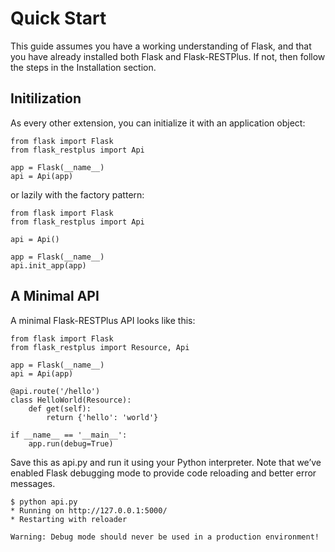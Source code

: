 # Quick Start

This guide assumes you have a working understanding of Flask, and that you have already installed both Flask and Flask-RESTPlus. If not, then follow the steps in the Installation section.

## Initilization

As every other extension, you can initialize it with an application object:

    from flask import Flask
    from flask_restplus import Api

    app = Flask(__name__)
    api = Api(app)

or lazily with the factory pattern:

    from flask import Flask
    from flask_restplus import Api

    api = Api()

    app = Flask(__name__)
    api.init_app(app)

## A Minimal API

A minimal Flask-RESTPlus API looks like this:

    from flask import Flask
    from flask_restplus import Resource, Api

    app = Flask(__name__)
    api = Api(app)

    @api.route('/hello')
    class HelloWorld(Resource):
        def get(self):
            return {'hello': 'world'}

    if __name__ == '__main__':
        app.run(debug=True)

Save this as api.py and run it using your Python interpreter. Note that we’ve enabled Flask debugging mode to provide code reloading and better error messages.

    $ python api.py
    * Running on http://127.0.0.1:5000/
    * Restarting with reloader

`Warning:
 Debug mode should never be used in a production environment!`